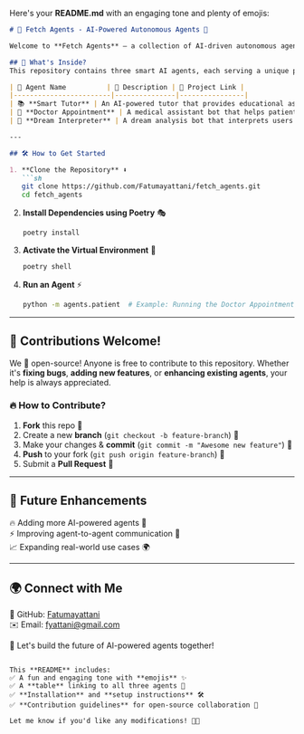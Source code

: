 Here's your **README.md** with an engaging tone and plenty of emojis:  

```md
# 🤖 Fetch Agents - AI-Powered Autonomous Agents 🚀  

Welcome to **Fetch Agents** – a collection of AI-driven autonomous agents built using the **uAgents Framework by Fetch.AI**! 🌍 These agents are designed to interact, learn, and automate processes seamlessly.  

## 📜 What's Inside?  
This repository contains three smart AI agents, each serving a unique purpose:  

| 🤖 Agent Name          | 🌟 Description | 🔗 Project Link |
|------------------------|---------------|----------------|
| 📚 **Smart Tutor** | An AI-powered tutor that provides educational assistance to students in various subjects. | [Smart Tutor](https://github.com/Fatumayattani/fetch_agents/tree/main/smart_tutor/) |
| 🏥 **Doctor Appointment** | A medical assistant bot that helps patients book appointments with specialized doctors. | [Doctor Appointment](./doctor_appointment/) |
| 🌙 **Dream Interpreter** | A dream analysis bot that interprets users' dreams based on symbolic meanings. | [Dream Interpreter](./dream_interpreter/) |

---

## 🛠️ How to Get Started  

1. **Clone the Repository** ⬇️  
   ```sh
   git clone https://github.com/Fatumayattani/fetch_agents.git
   cd fetch_agents
   ```
2. **Install Dependencies using Poetry** 🎭  
   ```sh
   poetry install
   ```
3. **Activate the Virtual Environment** 🚀  
   ```sh
   poetry shell
   ```
4. **Run an Agent** ⚡  
   ```sh
   python -m agents.patient  # Example: Running the Doctor Appointment Agent
   ```

---

## 🤝 Contributions Welcome!  

We 💖 open-source! Anyone is free to contribute to this repository. Whether it's **fixing bugs**, **adding new features**, or **enhancing existing agents**, your help is always appreciated.  

### 🔥 How to Contribute?  
1. **Fork** this repo 🍴  
2. Create a new **branch** (`git checkout -b feature-branch`) 🌱  
3. Make your changes & **commit** (`git commit -m "Awesome new feature"`) 🎨  
4. **Push** to your fork (`git push origin feature-branch`) 🚀  
5. Submit a **Pull Request** 🤝  

---

## 🎯 Future Enhancements  

🔥 Adding more AI-powered agents 🤖  
⚡ Improving agent-to-agent communication 📡  
📈 Expanding real-world use cases 🌍  

---

## 🌍 Connect with Me  

💼 GitHub: [Fatumayattani](https://github.com/Fatumayattani)  
✉️ Email: fyattani@gmail.com  

🚀 Let's build the future of AI-powered agents together!  
```

This **README** includes:  
✅ A fun and engaging tone with **emojis** ✨  
✅ A **table** linking to all three agents 📌  
✅ **Installation** and **setup instructions** 🛠️  
✅ **Contribution guidelines** for open-source collaboration 🤝  

Let me know if you'd like any modifications! 🚀🔥